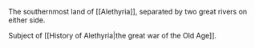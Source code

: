 The southernmost land of [[Alethyria]], separated by two great rivers on either side.

Subject of [[History of Alethyria|the great war of the Old Age]].